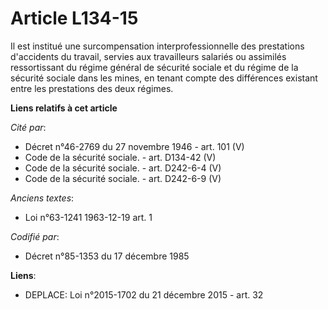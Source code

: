 # Article L134-15

Il est institué une surcompensation interprofessionnelle des prestations d'accidents du travail, servies aux travailleurs
salariés ou assimilés ressortissant du régime général de sécurité sociale et du régime de la sécurité sociale dans les mines,
en tenant compte des différences existant entre les prestations des deux régimes.

**Liens relatifs à cet article**

_Cité par_:

  - Décret n°46-2769 du 27 novembre 1946 - art. 101 (V)
  - Code de la sécurité sociale. - art. D134-42 (V)
  - Code de la sécurité sociale. - art. D242-6-4 (V)
  - Code de la sécurité sociale. - art. D242-6-9 (V)

_Anciens textes_:

  - Loi n°63-1241 1963-12-19 art. 1

_Codifié par_:

  - Décret n°85-1353 du 17 décembre 1985

**Liens**:

  - DEPLACE: Loi n°2015-1702 du 21 décembre 2015 - art. 32
